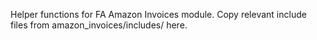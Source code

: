 Helper functions for FA Amazon Invoices module. Copy relevant include files from amazon_invoices/includes/ here.

